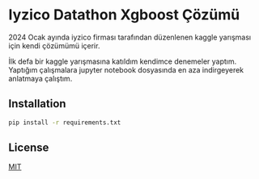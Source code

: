 
# Iyzico Datathon Xgboost Çözümü


2024 Ocak ayında iyzico firması tarafından düzenlenen kaggle yarışması için kendi çözümümü içerir.

İlk defa bir kaggle yarışmasına katıldım kendimce denemeler yaptım. Yaptığım çalışmalara jupyter notebook dosyasında en aza indirgeyerek anlatmaya çalıştım.


## Installation
```bash
pip install -r requirements.txt
```
    
## License

[MIT](https://choosealicense.com/licenses/mit/)

